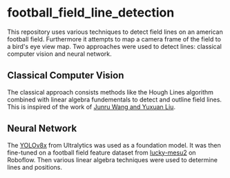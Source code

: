 # football_field_line_detection

This repository uses various techniques to detect field lines on an american football field. Furthermore it attempts to map a camera frame of the field to a bird's eye view map. Two approaches were used to detect lines: classical computer vision and neural network.

## Classical Computer Vision

The classical approach consists methods like the Hough Lines algorithm combined with linear algebra fundementals to detect and outline field lines. This is inspired of the work of [Junru Wang and Yuxuan Liu](https://mulab.ai/project/499-22-sports-analytics/).

## Neural Network

The [YOLOv8x](https://docs.ultralytics.com/) from Ultralytics was used as a foundation model. It was then fine-tuned on a football field feature dataset from [lucky-mesu2](https://universe.roboflow.com/lucky-mesu2/signs-dm6pe/dataset/3#) on Roboflow. Then various linear algebra techniques were used to determine lines and positions.
